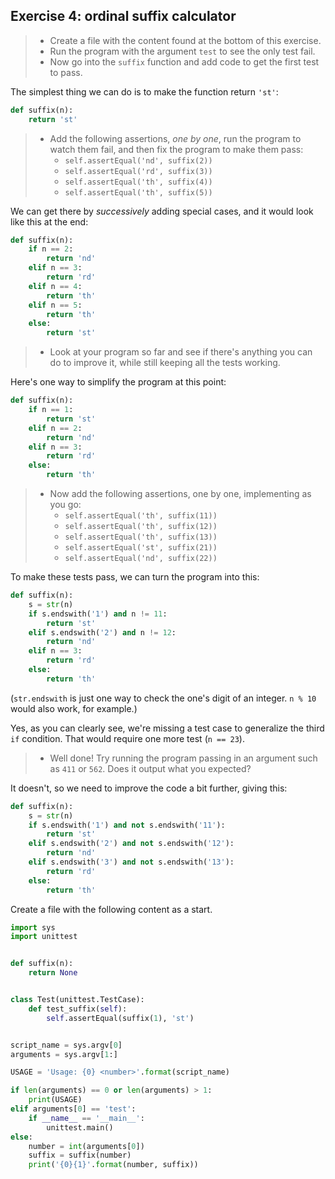 ## Exercise 4: ordinal suffix calculator

> * Create a file with the content found at the bottom of this exercise.
> * Run the program with the argument `test` to see the only test fail.
> * Now go into the `suffix` function and add code to get the first test to pass.

The simplest thing we can do is to make the function return `'st'`:

```python
def suffix(n):
    return 'st'
```

> * Add the following assertions, *one by one*, run the program to watch them fail,
>   and then fix the program to make them pass:
>     * `self.assertEqual('nd', suffix(2))`
>     * `self.assertEqual('rd', suffix(3))`
>     * `self.assertEqual('th', suffix(4))`
>     * `self.assertEqual('th', suffix(5))`

We can get there by _successively_ adding special cases, and it would look like
this at the end:

```python
def suffix(n):
    if n == 2:
        return 'nd'
    elif n == 3:
        return 'rd'
    elif n == 4:
        return 'th'
    elif n == 5:
        return 'th'
    else:
        return 'st'
```

> * Look at your program so far and see if there's anything you can do to improve
>   it, while still keeping all the tests working.

Here's one way to simplify the program at this point:

```python
def suffix(n):
    if n == 1:
        return 'st'
    elif n == 2:
        return 'nd'
    elif n == 3:
        return 'rd'
    else:
        return 'th'
```

> * Now add the following assertions, one by one, implementing as you go:
>     * `self.assertEqual('th', suffix(11))`
>     * `self.assertEqual('th', suffix(12))`
>     * `self.assertEqual('th', suffix(13))`
>     * `self.assertEqual('st', suffix(21))`
>     * `self.assertEqual('nd', suffix(22))`

To make these tests pass, we can turn the program into this:

```python
def suffix(n):
    s = str(n)
    if s.endswith('1') and n != 11:
        return 'st'
    elif s.endswith('2') and n != 12:
        return 'nd'
    elif n == 3:
        return 'rd'
    else:
        return 'th'
```

(`str.endswith` is just one way to check the one's digit of an integer. `n %
10` would also work, for example.)

Yes, as you can clearly see, we're missing a test case to generalize the third
`if` condition. That would require one more test (`n == 23`).

> * Well done! Try running the program passing in an argument such as `411` or
>   `562`. Does it output what you expected?

It doesn't, so we need to improve the code a bit further, giving this:

```python
def suffix(n):
    s = str(n)
    if s.endswith('1') and not s.endswith('11'):
        return 'st'
    elif s.endswith('2') and not s.endswith('12'):
        return 'nd'
    elif s.endswith('3') and not s.endswith('13'):
        return 'rd'
    else:
        return 'th'
```


Create a file with the following content as a start.

```py
import sys
import unittest


def suffix(n):
    return None


class Test(unittest.TestCase):
    def test_suffix(self):
        self.assertEqual(suffix(1), 'st')


script_name = sys.argv[0]
arguments = sys.argv[1:]

USAGE = 'Usage: {0} <number>'.format(script_name)

if len(arguments) == 0 or len(arguments) > 1:
    print(USAGE)
elif arguments[0] == 'test':
    if __name__ == '__main__':
        unittest.main()
else:
    number = int(arguments[0])
    suffix = suffix(number)
    print('{0}{1}'.format(number, suffix))
```